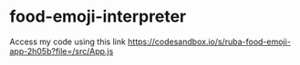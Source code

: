 # food-emoji-interpreter
Access my code using this link   https://codesandbox.io/s/ruba-food-emoji-app-2h05b?file=/src/App.js 
